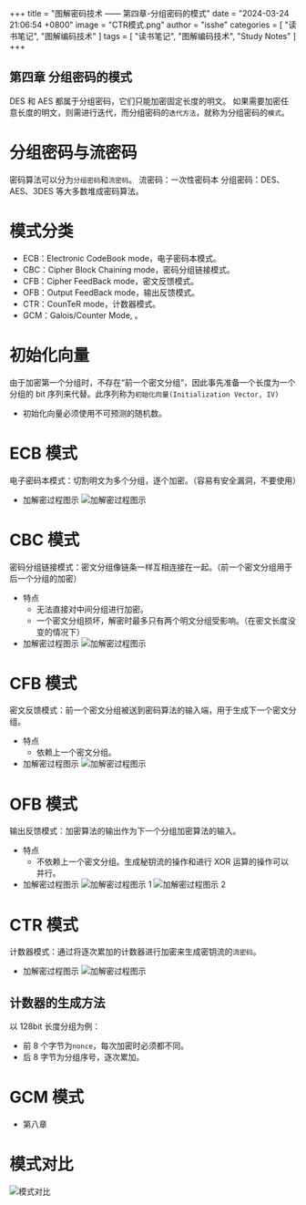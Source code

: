 +++
title = "图解密码技术 —— 第四章-分组密码的模式"
date = "2024-03-24 21:06:54 +0800"
image = "CTR模式.png"
author = "isshe"
categories = [ "读书笔记", "图解编码技术" ]
tags = [ "读书笔记", "图解编码技术", "Study Notes" ]
+++


第四章 分组密码的模式
---
DES 和 AES 都属于分组密码，它们只能加密固定长度的明文。
如果需要加密任意长度的明文，则需进行迭代，而分组密码的`迭代方法`，就称为分组密码的`模式`。

# 分组密码与流密码
密码算法可以分为`分组密码`和`流密码`。
流密码：一次性密码本
分组密码：DES、AES、3DES 等大多数堆成密码算法。


# 模式分类
* ECB：Electronic CodeBook mode，电子密码本模式。
* CBC：Cipher Block Chaining mode，密码分组链接模式。
* CFB：Cipher FeedBack mode，密文反馈模式。
* OFB：Output FeedBack mode，输出反馈模式。
* CTR：CounTeR mode，计数器模式。
* GCM：Galois/Counter Mode, 。

# 初始化向量
由于加密第一个分组时，不存在“前一个密文分组”，因此事先准备一个长度为一个分组的 bit 序列来代替。此序列称为`初始化向量(Initialization Vector, IV)`
* 初始化向量必须使用不可预测的随机数。

# ECB 模式
电子密码本模式：切割明文为多个分组，逐个加密。（容易有安全漏洞，不要使用）
* 加解密过程图示
![加解密过程图示](ECB模式.png)

# CBC 模式
密码分组链接模式：密文分组像链条一样互相连接在一起。（前一个密文分组用于后一个分组的加密）
* 特点
  * 无法直接对中间分组进行加密。
  * 一个密文分组损坏，解密时最多只有两个明文分组受影响。（在密文长度没变的情况下）
* 加解密过程图示
![加解密过程图示](CBC模式.png)

# CFB 模式
密文反馈模式：前一个密文分组被送到密码算法的输入端，用于生成下一个密文分组。
* 特点
  * 依赖上一个密文分组。
* 加解密过程图示
![加解密过程图示](CFB模式.png)

# OFB 模式
输出反馈模式：加密算法的输出作为下一个分组加密算法的输入。
* 特点
  * 不依赖上一个密文分组。生成秘钥流的操作和进行 XOR 运算的操作可以并行。
* 加解密过程图示
![加解密过程图示 1](OFB模式1.png)
![加解密过程图示 2](OFB模式2.png)

# CTR 模式
计数器模式：通过将逐次累加的计数器进行加密来生成密钥流的`流密码`。
* 加解密过程图示
![加解密过程图示](CTR模式.png)

## 计数器的生成方法
以 128bit 长度分组为例：
* 前 8 个字节为`nonce`，每次加密时必须都不同。
* 后 8 字节为分组序号，逐次累加。

# GCM 模式
* 第八章


# 模式对比
![模式对比](模式比较表.png)

